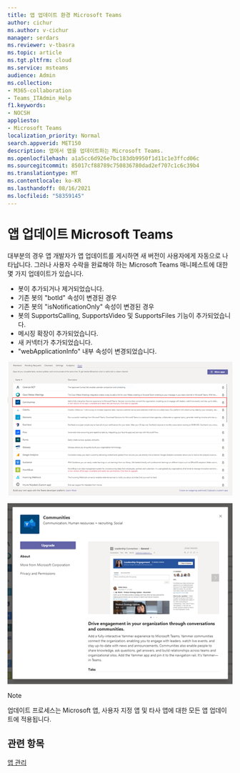 ```yaml
---
title: 앱 업데이트 환경 Microsoft Teams
author: cichur
ms.author: v-cichur
manager: serdars
ms.reviewer: v-tbasra
ms.topic: article
ms.tgt.pltfrm: cloud
ms.service: msteams
audience: Admin
ms.collection:
- M365-collaboration
- Teams_ITAdmin_Help
f1.keywords:
- NOCSH
appliesto:
- Microsoft Teams
localization_priority: Normal
search.appverid: MET150
description: 앱에서 앱을 업데이트하는 Microsoft Teams.
ms.openlocfilehash: a1a5cc6d926e7bc183db9950f1d11c1e3ffcd06c
ms.sourcegitcommit: 85017cf88789c750836780dad2ef707c1c6c39b4
ms.translationtype: MT
ms.contentlocale: ko-KR
ms.lasthandoff: 08/16/2021
ms.locfileid: "58359145"
---
```

# <a name="update-apps-in-microsoft-teams"></a>앱 업데이트 Microsoft Teams

대부분의 경우 앱 개발자가 앱 업데이트를 게시하면 새 버전이 사용자에게 자동으로 나타납니다. 그러나 사용자 수락을 <a href="/microsoftteams/platform/resources/schema/manifest-schema" target="_blank"></a> 완료해야 하는 Microsoft Teams 매니페스트에 대한 몇 가지 업데이트가 있습니다.

* 봇이 추가되거나 제거되었습니다.
* 기존 봇의 "botId" 속성이 변경된 경우
* 기존 봇의 "isNotificationOnly" 속성이 변경된 경우
* 봇의 SupportsCalling, SupportsVideo 및 SupportsFiles 기능이 추가되었습니다.
* 메시징 확장이 추가되었습니다.
* 새 커넥터가 추가되었습니다.
* "webApplicationInfo" 내부 속성이 변경되었습니다.

![새 버전 사용 가능](media/manage-your-custom-apps-update1.png)

![앱의 업그레이드 옵션](media/manage-your-custom-apps-update2.png)

> [!NOTE] 
> 업데이트 프로세스는 Microsoft 앱, 사용자 지정 앱 및 타사 앱에 대한 모든 앱 업데이트에 적용됩니다. 

## <a name="related-topics"></a>관련 항목

[앱 관리](manage-apps.md)
